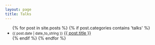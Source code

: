 ```yaml
---
layout: page
title: Talks
---
```


<ul class="posts">
  {% for post in site.posts %}
    {% if post.categories contains 'talks' %}
      <li>
        <small class="datetime muted" data-time="{{ post.date }}">{{ post.date | date_to_string }}</small>
        <a href="{{ post.url }}">{{ post.title }}</a>
      </li>
    {% endif %}
  {% endfor %}
</ul>
